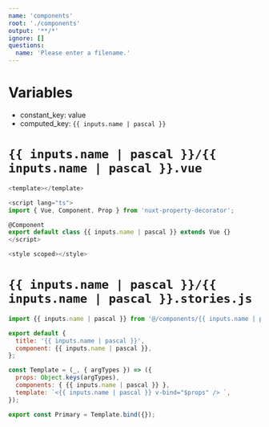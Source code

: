 ```yaml
---
name: 'components'
root: './components'
output: '**/*'
ignore: []
questions:
  name: 'Please enter a filename.'
---
```


# Variables

- constant_key: value
- computed_key: `{{ inputs.name | pascal }}`

# `{{ inputs.name | pascal }}/{{ inputs.name | pascal }}.vue`

```typescript
<template></template>

<script lang="ts">
import { Vue, Component, Prop } from 'nuxt-property-decorator';

@Component
export default class {{ inputs.name | pascal }} extends Vue {}
</script>

<style scoped></style>

```

# `{{ inputs.name | pascal }}/{{ inputs.name | pascal }}.stories.js`

```javascript
import {{ inputs.name | pascal }} from '@/components/{{ inputs.name | pascal }}/{{ inputs.name | pascal }}.vue';

export default {
  title: '{{ inputs.name | pascal }}',
  component: {{ inputs.name | pascal }},
};

const Template = (_, { argTypes }) => ({
  props: Object.keys(argTypes),
  components: { {{ inputs.name | pascal }} },
  template: `<{{ inputs.name | pascal }} v-bind="$props" /> `,
});

export const Primary = Template.bind({});

```